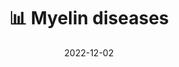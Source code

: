 ---
title: 📊 Myelin diseases
date: '2022-12-02'
type: book
weight: 22
columns: 100
commentable: true
---